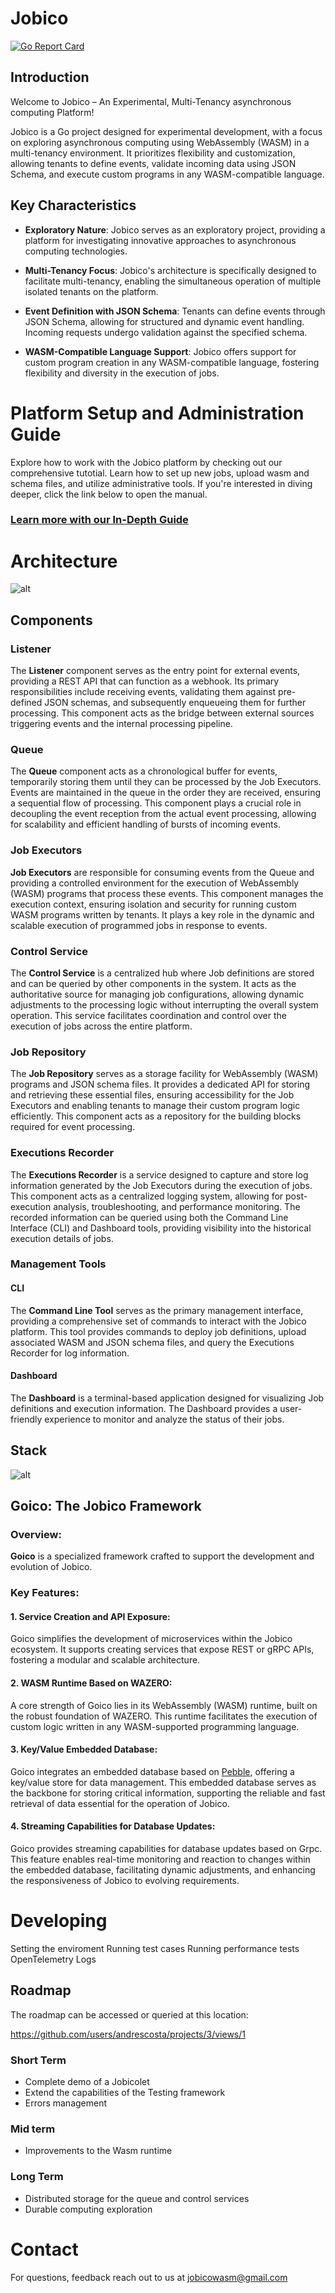 # Jobico

[![Go Report Card](https://goreportcard.com/badge/github.com/andrescosta/jobico)](https://goreportcard.com/report/github.com/andrescosta/jobico)

## Introduction

Welcome to Jobico – An Experimental, Multi-Tenancy asynchronous computing Platform!

Jobico is a Go project designed for experimental development, with a focus on exploring asynchronous computing using WebAssembly (WASM) in a multi-tenancy environment. It prioritizes flexibility and customization, allowing tenants to define events, validate incoming data using JSON Schema, and execute custom programs in any WASM-compatible language.

## Key Characteristics

- **Exploratory Nature**: Jobico serves as an exploratory project, providing a platform for investigating innovative approaches to asynchronous computing technologies.

- **Multi-Tenancy Focus**: Jobico's architecture is specifically designed to facilitate multi-tenancy, enabling the simultaneous operation of multiple isolated tenants on the platform.

- **Event Definition with JSON Schema**: Tenants can define events through JSON Schema, allowing for structured and dynamic event handling. Incoming requests undergo validation against the specified schema.

- **WASM-Compatible Language Support**: Jobico offers support for custom program creation in any WASM-compatible language, fostering flexibility and diversity in the execution of jobs.

# Platform Setup and Administration Guide

Explore how to work with the Jobico platform by checking out our comprehensive tutotial. Learn how to set up new jobs, upload wasm and schema files, and utilize administrative tools. If you're interested in diving deeper, click the link below to open the manual.

### [Learn more with our In-Depth Guide](/GUIDE.md)


# Architecture
![alt](docs/img/Jobico.svg?)

## Components

### Listener
The **Listener** component serves as the entry point for external events, providing a REST API that can function as a webhook. Its primary responsibilities include receiving events, validating them against pre-defined JSON schemas, and subsequently enqueueing them for further processing. This component acts as the bridge between external sources triggering events and the internal processing pipeline.

### Queue
The **Queue** component acts as a chronological buffer for events, temporarily storing them until they can be processed by the Job Executors. Events are maintained in the queue in the order they are received, ensuring a sequential flow of processing. This component plays a crucial role in decoupling the event reception from the actual event processing, allowing for scalability and efficient handling of bursts of incoming events.

### Job Executors
**Job Executors** are responsible for consuming events from the Queue and providing a controlled environment for the execution of WebAssembly (WASM) programs that process these events. This component manages the execution context, ensuring isolation and security for running custom WASM programs written by tenants. It plays a key role in the dynamic and scalable execution of programmed jobs in response to events.

### Control Service
The **Control Service** is a centralized hub where Job definitions are stored and can be queried by other components in the system. It acts as the authoritative source for managing job configurations, allowing dynamic adjustments to the processing logic without interrupting the overall system operation. This service facilitates coordination and control over the execution of jobs across the entire platform.

### Job Repository
The **Job Repository** serves as a storage facility for WebAssembly (WASM) programs and JSON schema files. It provides a dedicated API for storing and retrieving these essential files, ensuring accessibility for the Job Executors and enabling tenants to manage their custom program logic efficiently. This component acts as a repository for the building blocks required for event processing.

### Executions Recorder
The **Executions Recorder** is a service designed to capture and store log information generated by the Job Executors during the execution of jobs. This component acts as a centralized logging system, allowing for post-execution analysis, troubleshooting, and performance monitoring. The recorded information can be queried using both the Command Line Interface (CLI) and Dashboard tools, providing visibility into the historical execution details of jobs.

### Management Tools

#### CLI
The **Command Line Tool** serves as the primary management interface, providing a comprehensive set of commands to interact with the Jobico platform. This tool provides commands to deploy job definitions, upload associated WASM and JSON schema files, and query the Executions Recorder for log information.

#### Dashboard
The **Dashboard** is a terminal-based application designed for visualizing Job definitions and execution information. The Dashboard provides a user-friendly experience to monitor and analyze the status of their jobs. 

## Stack

![alt](docs/img/stack.svg?)


## Goico: The Jobico Framework

### Overview:

**Goico** is a specialized framework  crafted to support the development and evolution of Jobico. 

### Key Features:

#### 1. Service Creation and API Exposure:

Goico simplifies the development of microservices within the Jobico ecosystem. It supports creating services that expose REST or gRPC APIs, fostering a modular and scalable architecture. 

#### 2. WASM Runtime Based on WAZERO:

A core strength of Goico lies in its WebAssembly (WASM) runtime, built on the robust foundation of WAZERO. This runtime facilitates the execution of custom logic written in any WASM-supported programming language. 

#### 3. Key/Value Embedded Database:

Goico integrates an embedded database based on [Pebble](https://github.com/cockroachdb/pebble), offering a key/value store for data management. This embedded database serves as the backbone for storing critical information, supporting the reliable and fast retrieval of data essential for the operation of Jobico.

#### 4. Streaming Capabilities for Database Updates:

Goico provides streaming capabilities for database updates based on Grpc. This feature enables real-time monitoring and reaction to changes within the embedded database, facilitating dynamic adjustments, and enhancing the responsiveness of Jobico to evolving requirements.

# Developing

Setting the enviroment
Running test cases
Running performance tests
OpenTelemetry
Logs

## Roadmap

The roadmap can be accessed or queried at this location:

https://github.com/users/andrescosta/projects/3/views/1


### Short Term
- Complete demo of a Jobicolet
- Extend the capabilities of the Testing framework
- Errors management

### Mid term
- Improvements to the Wasm runtime

### Long Term
- Distributed storage for the queue and control services
- Durable computing exploration

# Contact

For questions, feedback reach out to us at jobicowasm@gmail.com
